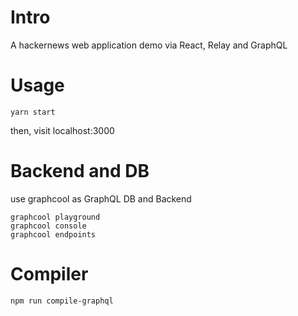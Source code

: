 # Intro

  A hackernews web application demo via React, Relay and GraphQL

# Usage

```
yarn start
```
  then, visit localhost:3000

# Backend and DB

  use graphcool as GraphQL DB and Backend

```
graphcool playground
graphcool console
graphcool endpoints
```

# Compiler

```
npm run compile-graphql
```
